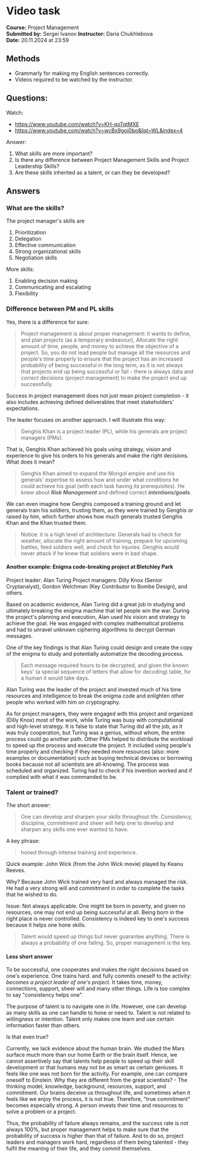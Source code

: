 # Video task

**Course:** Project Management  
**Submitted by:** Sergei Ivanov
**Instructor:** Daria Chukhlebova  
**Date:** 20.11.2024 at 23:59  

## Methods

- Grammarly for making my English sentences correctly.
- Videos required to be watched by the instructor.

## Questions:

Watch:

- https://www.youtube.com/watch?v=KH-qoTqtMXE
- https://www.youtube.com/watch?v=wcBx9goi0bo&list=WL&index=4


Answer:

1. What skills are more important? 
2. Is there any difference between Project Management Skills and Project Leadership Skills?
3. Are these skills inherited as a talent, or can they be developed?

## Answers

### What are the skills?
The project manager's skills are

1. Prioritization
2. Delegation
3. Effective communication
4. Strong organizational skills
5. Negotiation skills

More skills:

1. Enabling decision making
2. Communicating and escalating
3. Flexibility


### Difference between PM and PL skills

Yes, there is a difference for sure:

> Project management is about proper management: it wants to define, and plan projects (as a temporary endeavour),
> Allocate the right amount of time, people, and money to achieve the objective
> of a project. So, you do not lead people but manage all the resources and people's time properly
> to ensure that the project has an increased probability of being successful in the long term, as it is not always
> that projects end up being successful or fail - there is always data and correct decisions (project management)
> to make the project end up successfully.

Success in project management does not just mean project completion - it also includes achieving defined deliverables that meet stakeholders' expectations.

The leader focuses on another approach. I will illustrate this way:

> Genghis Khan is a project leader (PL), while his generals are project managers (PMs).

That is, Genghis Khan achieved his goals using strategy, vision and experience to give his orders to his generals and make the right decisions.
What does it mean?

> Genghis Khan aimed to expand the Mongol empire and use his generals' expertise to assess how and under what conditions he could achieve his
> goal (with each task having its prerequisites). He knew about ***Risk Management*** and defined correct ***intentions/goals***.

We can even imagine how Genghis composed a training ground and let generals train his soldiers, trusting them, as they were trained by Genghis or
raised by him, which further shows how much generals trusted Genghis Khan and the Khan trusted them. 

> Notice: it is a high level of architecture: Generals had to check for weather, allocate the right amount of training, prepare for upcoming battles,
> feed soldiers well, and check for injuries. Genghis would never attack if he knew that soldiers were in bad shape.

#### Another example: Enigma code-breaking project at Bletchley Park

Project leader: Alan Turing
Project managers: Dilly Knox (Senior Cryptanalyst), Gordon Welchman (Key Contributor to Bombe Design), and others.

Based on academic evidence, Alan Turing did a great job in studying and ultimately breaking the enigma machine that let people win the war. 
During the project's planning and execution, Alan used his vision and strategy to achieve the goal. He was engaged with complex mathematical
problems and had to unravel unknown ciphering algorithms to decrypt German messages.

One of the key findings is that Alan Turing could design and create the copy of the enigma to study and potentially automatize the decoding process.

> Each message required hours to be decrypted, and given the known keys' (a special sequence of letters that allow for decoding) table, for a human
> it would take days.

Alan Turing was the leader of the project and invested much of his time resources and intelligence to break the enigma code and enlighten other people
who worked with him on cryptography. 

As for project managers, they were engaged with this project and organized (Dilly Knox) most of the work, while Turing was busy with computational and high-level strategy.
It is false to state that Turing did all the job, as it was truly cooperation, but Turing was a genius, without whom, the entire process could go another path. Other PMs helped
to distribute the workload to speed up the process and execute the project. It included using people's time properly and checking if they needed more resources (also: more examples or documentation) such as buying technical devices or borrowing books because not all scientists are all-knowing. The process was scheduled and organized. Turing had to check if his invention worked
and if complied with what it was commanded to be. 

### Talent or trained?

The short answer:

> One can develop and sharpen your skills throughout life. Consistency, discipline, commitment and sheer will help one to develop and sharpen any skills one ever wanted to have.

A key phrase:

> honed through intense training and experience.

Quick example: John Wick (from the John Wick movie) played by Keanu Reeves.

Why? Because John Wick trained very hard and always managed the risk. He had a very strong will and commitment
in order to complete the tasks that he wished to do. 

Issue: Not always applicable. One might be born in poverty, and given no resources, one may not end up being successful at all. Being born in the right place is never controlled.
Consistency is indeed key to one's success because it helps one hone skills.

> Talent would speed up things but never guarantee anything. There is always a probability of one failing. So, proper management is the key.

#### Less short answer

To be successful, one cooperates and makes the right decisions based on one's experience. One trains hard. and fully commits oneself to the activity: *becomes a project leader
of one's project*. It takes time, money, connections, support, sheer will and many other things. Life is too complex to say "consistency helps one".

The purpose of talent is to navigate one in life. However, one can develop as many skills as one can handle to hone or need to. Talent is not related to willingness or intention.
Talent only makes one learn and use certain information faster than others. 

Is that even true?

Currently, we lack evidence about the human brain. We studied the Mars surface much more than our home Earth or the brain itself. Hence, we cannot assertively say that talents help 
people to speed up their skill development or that humans may not be as smart as certain geniuses. It feels like one was not born for the activity. For example, one can compare oneself
to Einstein. Why they are different from the great scientists? - The thinking model, knowledge, background, resources, support, and commitment. Our brains deceive us throughout life, and
sometimes when it feels like we enjoy the process, it is not true. Therefore, "true commitment" becomes especially strong. A person invests their time and resources to solve a problem or a project.

Thus, the probability of failure always remains, and the success rate is not always 100%, but proper management helps to make sure that the probability of success is higher than that of failure.
And to do so, project leaders and managers work hard, regardless of them being talented - they fulfil the meaning of their life, and they commit themselves.

